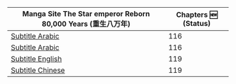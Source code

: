 <!--<div align="center"><b><p>-->

|Manga Site The Star emperor Reborn 80,000 Years (重生八万年) | Chapters <md>:new:</md> (Status)|
|------- | ------|
|[Subtitle Arabic](https://www.azoramanga.com/manga/the-star-emperor/) | 116 |
|[Subtitle Arabic](https://mangakm.com/manga/the-star-emperor/) | 116 |
|[Subtitle English](https://mangabob.com/manga/reborn-80000-years/) | 119 |
|[Subtitle Chinese](https://www.ohmanhua.com/13410/) | 119 |

